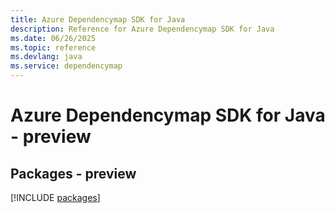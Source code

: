 ```yaml
---
title: Azure Dependencymap SDK for Java
description: Reference for Azure Dependencymap SDK for Java
ms.date: 06/26/2025
ms.topic: reference
ms.devlang: java
ms.service: dependencymap
---
```

# Azure Dependencymap SDK for Java - preview
## Packages - preview
[!INCLUDE [packages](dependencymap-index.md)]